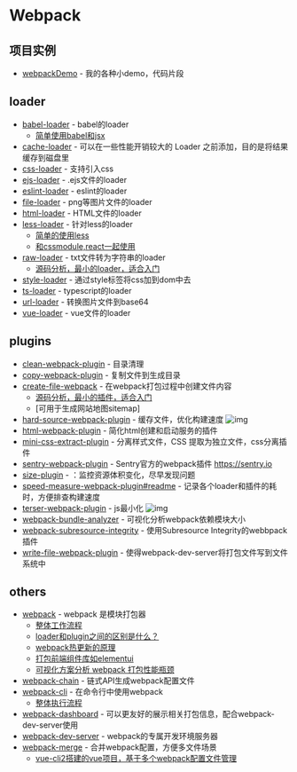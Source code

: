 # Webpack

## 项目实例

- [webpackDemo](https://github.com/FunnyLiu/webpackDemo) - 我的各种小demo，代码片段

## loader

- [babel-loader](https://www.npmjs.com/package/babel-loader) - babel的loader
    - [简单使用babel和jsx](https://github.com/FunnyLiu/webpackDemo#babel-loader-%E5%BC%95%E5%85%A5-jsx-demo03_babelloader)
- [cache-loader](https://github.com/webpack-contrib/cache-loader) - 可以在一些性能开销较大的 Loader 之前添加，目的是将结果缓存到磁盘里
- [css-loader](https://www.npmjs.com/package/css-loader) - 支持引入css
- [ejs-loader](https://github.com/difelice/ejs-loader) - .ejs文件的loader
- [eslint-loader](https://github.com/webpack-contrib/eslint-loader) - eslint的loader
- [file-loader](https://github.com/webpack-contrib/file-loader) - png等图片文件的loader
- [html-loader](https://github.com/webpack-contrib/html-loader) - HTML文件的loader
- [less-loader](https://github.com/webpack-contrib/less-loader) - 针对less的loader
    - [简单的使用less](https://github.com/FunnyLiu/webpackDemo#%E4%BD%BF%E7%94%A8less%E6%9D%A5%E7%AE%A1%E7%90%86%E9%A1%B5%E9%9D%A2%E6%A0%B7%E5%BC%8F-by-demo22_less)
    - [和cssmodule,react一起使用](https://github.com/FunnyLiu/webpackDemo#%E4%BD%BF%E7%94%A8less%E9%80%9A%E8%BF%87css-module%E6%9D%A5%E7%AE%A1%E7%90%86react%E7%BB%84%E4%BB%B6-by-demo23_less_cssmodule)
- [raw-loader](https://github.com/webpack-contrib/raw-loader) - txt文件转为字符串的loader
    - [源码分析，最小的loader，适合入门](https://github.com/FunnyLiu/raw-loader/tree/readsource)
- [style-loader](https://www.npmjs.com/package/style-loader) - 通过style标签将css加到dom中去
- [ts-loader](https://github.com/TypeStrong/ts-loader) - typescript的loader
- [url-loader](https://github.com/webpack-contrib/url-loader) - 转换图片文件到base64
- [vue-loader](https://github.com/vuejs/vue-loader) - vue文件的loader

## plugins

- [clean-webpack-plugin](https://github.com/johnagan/clean-webpack-plugin) - 目录清理
- [copy-webpack-plugin](https://www.npmjs.com/package/copy-webpack-plugin) - 复制文件到生成目录
- [create-file-webpack](https://github.com/Appius/create-file-webpack) - 在webpack打包过程中创建文件内容
    - [源码分析，最小的插件，适合入门](https://github.com/FunnyLiu/create-file-webpack/tree/readsource)
    - [可用于生成网站地图sitemap]
- [hard-source-webpack-plugin](https://github.com/mzgoddard/hard-source-webpack-plugin) - 缓存文件，优化构建速度 ![img](https://img.shields.io/github/stars/mzgoddard/hard-source-webpack-plugin)
- [html-webpack-plugin](https://www.npmjs.com/package/html-webpack-plugin) - 简化html创建和启动服务的插件
- [mini-css-extract-plugin](https://github.com/webpack-contrib/mini-css-extract-plugin) - 分离样式文件，CSS 提取为独立文件，css分离插件
- [sentry-webpack-plugin](https://github.com/getsentry/sentry-webpack-plugin) - Sentry官方的webpack插件 <a href="https://sentry.io" rel="nofollow">https://sentry.io</a>
- [size-plugin](https://github.com/GoogleChromeLabs/size-plugin) - ：监控资源体积变化，尽早发现问题
- [speed-measure-webpack-plugin#readme](https://github.com/stephencookdev/speed-measure-webpack-plugin#readme) - 记录各个loader和插件的耗时，方便排查构建速度
- [terser-webpack-plugin](https://github.com/webpack-contrib/terser-webpack-plugin) - js最小化 ![img](https://img.shields.io/github/stars/webpack-contrib/terser-webpack-plugin)
- [webpack-bundle-analyzer](https://github.com/webpack-contrib/webpack-bundle-analyzer) - 可视化分析webpack依赖模块大小
- [webpack-subresource-integrity](https://github.com/waysact/webpack-subresource-integrity) - 使用Subresource Integrity的webbpack插件
- [write-file-webpack-plugin](https://github.com/gajus/write-file-webpack-plugin) - 使得webpack-dev-server将打包文件写到文件系统中


## others


- [webpack](https://www.npmjs.com/package/webpack) - webpack 是模块打包器
    - [整体工作流程](http://omnipotent-front-end.github.io/library/webpack.html#%E6%95%B4%E4%BD%93%E5%B7%A5%E4%BD%9C%E6%B5%81%E7%A8%8B%E6%98%AF%E4%BB%80%E4%B9%88%E6%A0%B7%E5%AD%90%E7%9A%84%EF%BC%9F)
    - [loader和plugin之间的区别是什么？](http://omnipotent-front-end.github.io/library/webpack.html#loader%E5%92%8Cplugin%E6%9C%89%E4%BB%80%E4%B9%88%E5%8C%BA%E5%88%AB%EF%BC%9F%E5%85%B7%E4%BD%93%E4%B8%BE%E4%B8%80%E4%BA%9B%E5%B8%B8%E7%94%A8%E7%9A%84%E5%92%8C%E5%85%B6%E4%BD%9C%E7%94%A8%E3%80%82)
    - [webpack热更新的原理](http://omnipotent-front-end.github.io/library/webpack.html#webpack%E7%83%AD%E6%9B%BF%E6%8D%A2%E7%9A%84%E5%8E%9F%E7%90%86%E6%98%AF%E4%BB%80%E4%B9%88%EF%BC%9F)
    - [打包前端组件库如elementui](https://github.com/FunnyLiu/element/tree/readsource)
    - [可视化方案分析 webpack 打包性能瓶颈](https://brizer.github.io/static/html/webpack-opt.html)
- [webpack-chain](https://github.com/neutrinojs/webpack-chain) - 链式API生成webpack配置文件
- [webpack-cli](https://www.npmjs.com/package/webpack-cli) - 在命令行中使用webpack
    - [整体执行流程](https://github.com/DDFE/DDFE-blog/issues/12)
- [webpack-dashboard](https://github.com/FormidableLabs/webpack-dashboard) - 可以更友好的展示相关打包信息，配合webpack-dev-server使用
- [webpack-dev-server](https://www.npmjs.com/package/webpack-dev-server) - webpack的专属开发环境服务器
- [webpack-merge](https://github.com/survivejs/webpack-merge) - 合并webpack配置，方便多文件场景
    - [vue-cli2搭建的vue项目，基于多个webpack配置文件管理](https://github.com/FunnyLiu/vueDemo/blob/master/vueCliDemo/vueCli2/old/build/webpack.dev.conf.js#L5)
